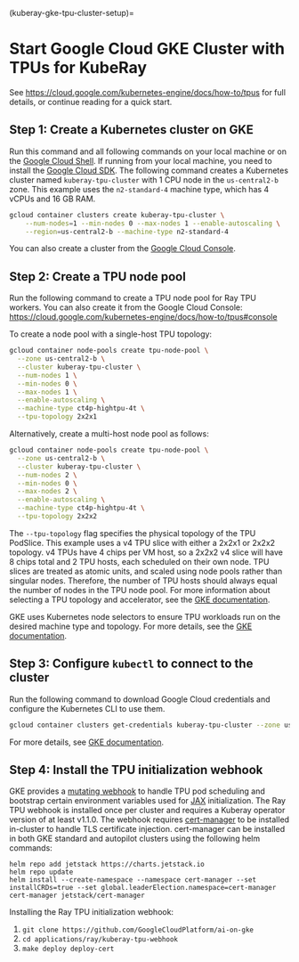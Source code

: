 (kuberay-gke-tpu-cluster-setup)=

# Start Google Cloud GKE Cluster with TPUs for KubeRay

See <https://cloud.google.com/kubernetes-engine/docs/how-to/tpus> for full details, or continue reading for a quick start.

## Step 1: Create a Kubernetes cluster on GKE

Run this command and all following commands on your local machine or on the [Google Cloud Shell](https://cloud.google.com/shell). If running from your local machine, you need to install the [Google Cloud SDK](https://cloud.google.com/sdk/docs/install). The following command creates a Kubernetes cluster named `kuberay-tpu-cluster` with 1 CPU node in the `us-central2-b` zone. This example uses the `n2-standard-4` machine type, which has 4 vCPUs and 16 GB RAM.

```sh
gcloud container clusters create kuberay-tpu-cluster \
    --num-nodes=1 --min-nodes 0 --max-nodes 1 --enable-autoscaling \
    --region=us-central2-b --machine-type n2-standard-4
```

You can also create a cluster from the [Google Cloud Console](https://console.cloud.google.com/kubernetes/list).

## Step 2: Create a TPU node pool

Run the following command to create a TPU node pool for Ray TPU workers. You can also create it from the Google Cloud Console: <https://cloud.google.com/kubernetes-engine/docs/how-to/tpus#console>

To create a node pool with a single-host TPU topology:
```sh
gcloud container node-pools create tpu-node-pool \
  --zone us-central2-b \
  --cluster kuberay-tpu-cluster \
  --num-nodes 1 \
  --min-nodes 0 \
  --max-nodes 1 \
  --enable-autoscaling \
  --machine-type ct4p-hightpu-4t \
  --tpu-topology 2x2x1
```

Alternatively, create a multi-host node pool as follows:
```sh
gcloud container node-pools create tpu-node-pool \
  --zone us-central2-b \
  --cluster kuberay-tpu-cluster \
  --num-nodes 2 \
  --min-nodes 0 \
  --max-nodes 2 \
  --enable-autoscaling \
  --machine-type ct4p-hightpu-4t \
  --tpu-topology 2x2x2
```

The `--tpu-topology` flag specifies the physical topology of the TPU PodSlice. This example uses a v4 TPU slice with either a 2x2x1 or 2x2x2 topology. v4 TPUs have 4 chips per VM host, so a 2x2x2 v4 slice will have 8 chips total and 2 TPU hosts, each scheduled on their own node. TPU slices are treated as atomic units, and scaled using node pools rather than singular nodes. Therefore, the number of TPU hosts should always equal the number of nodes in the TPU node pool. For more information about selecting a TPU topology and accelerator, see the [GKE documentation](https://cloud.google.com/kubernetes-engine/docs/concepts/tpus).

GKE uses Kubernetes node selectors to ensure TPU workloads run on the desired machine type and topology.
For more details, see the [GKE documentation](https://cloud.google.com/kubernetes-engine/docs/how-to/tpus#workload_preparation).

## Step 3: Configure `kubectl` to connect to the cluster

Run the following command to download Google Cloud credentials and configure the Kubernetes CLI to use them.

```sh
gcloud container clusters get-credentials kuberay-tpu-cluster --zone us-central2-b
```

For more details, see [GKE documentation](https://cloud.google.com/kubernetes-engine/docs/how-to/cluster-access-for-kubectl).

## Step 4: Install the TPU initialization webhook

GKE provides a [mutating webhook](https://github.com/GoogleCloudPlatform/ai-on-gke/tree/main/applications/ray/kuberay-tpu-webhook) to handle TPU pod scheduling and bootstrap certain environment variables used for [JAX](https://github.com/google/jax) initialization. The Ray TPU webhook is installed once per cluster and requires a Kuberay operator version of at least v1.1.0. The webhook requires [cert-manager](https://github.com/cert-manager/cert-manager) to be installed in-cluster to handle TLS certificate injection. cert-manager can be installed in both GKE standard and autopilot clusters using the following helm commands:

```
helm repo add jetstack https://charts.jetstack.io
helm repo update
helm install --create-namespace --namespace cert-manager --set installCRDs=true --set global.leaderElection.namespace=cert-manager cert-manager jetstack/cert-manager
```

Installing the Ray TPU initialization webhook:
1. `git clone https://github.com/GoogleCloudPlatform/ai-on-gke`
2. `cd applications/ray/kuberay-tpu-webhook`
3. `make deploy deploy-cert`
